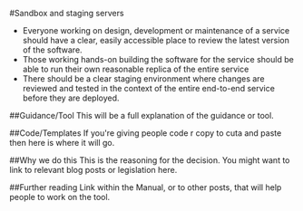 #Sandbox and staging servers
* Everyone working on design, development or maintenance of a service should have a clear, easily accessible place to review the latest version of the software.
* Those working hands-on building the software for the service should be able to run their own reasonable replica of the entire service
* There should be a clear staging environment where changes are reviewed and tested in the context of the entire end-to-end service before they are deployed.

##Guidance/Tool
This will be a full explanation of the guidance or tool.

##Code/Templates
If you're giving people code r copy to cuta and paste then here is where it will go.

##Why we do this
This is the reasoning for the decision. You might want to link to relevant blog posts or legislation here.

##Further reading
Link within the Manual, or to other posts, that will help people to work on the tool.